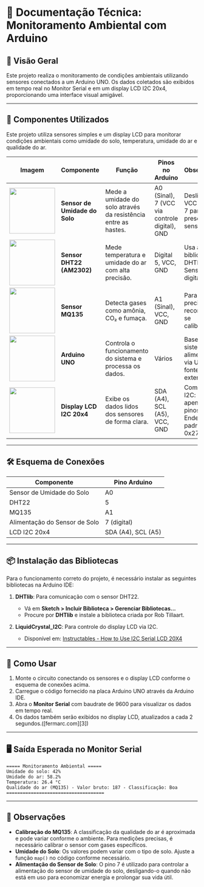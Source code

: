 # 📘 Documentação Técnica: Monitoramento Ambiental com Arduino

## 🌿 Visão Geral

Este projeto realiza o monitoramento de condições ambientais utilizando sensores conectados a um Arduino UNO. Os dados coletados são exibidos em tempo real no Monitor Serial e em um display LCD I2C 20x4, proporcionando uma interface visual amigável.

---

## 🔌 Componentes Utilizados

Este projeto utiliza sensores simples e um display LCD para monitorar condições ambientais como umidade do solo, temperatura, umidade do ar e qualidade do ar.

| Imagem                                                                                                   | Componente                    | Função                                                         | Pinos no Arduino                              | Observações                                                 |
| -------------------------------------------------------------------------------------------------------- | ----------------------------- | -------------------------------------------------------------- | --------------------------------------------- | ----------------------------------------------------------- |
| <img src="https://github.com/user-attachments/assets/a0a8b7a8-1795-45eb-ad19-486ca0c444ae" width="120"/> | **Sensor de Umidade do Solo** | Mede a umidade do solo através da resistência entre as hastes. | A0 (Sinal), 7 (VCC via controle digital), GND | Desligar o VCC via pino 7 para preservar o sensor.          |
| <img src="https://github.com/user-attachments/assets/79055b04-e2ba-49e0-a960-eff3f5c36c9f" width="120"/> | **Sensor DHT22 (AM2302)**     | Mede temperatura e umidade do ar com alta precisão.            | Digital 5, VCC, GND                           | Usa a biblioteca DHTlib. Sensor digital.                    |
| <img src="https://github.com/user-attachments/assets/55136a28-0f18-437d-8f2e-2347a0fea058" width="120"/> | **Sensor MQ135**              | Detecta gases como amônia, CO₂ e fumaça.                       | A1 (Sinal), VCC, GND                          | Para leituras precisas, recomenda-se calibração.            |
| <img src="https://github.com/user-attachments/assets/2774e623-511c-40a3-bb8a-3956ad71b69a" width="120"/> | **Arduino UNO**               | Controla o funcionamento do sistema e processa os dados.       | Vários                                        | Base do sistema, alimentado via USB ou fonte externa.       |
| <img src="https://github.com/user-attachments/assets/0254cd31-f44e-499a-90d9-77d4a0412482" width="120"/> | **Display LCD I2C 20x4**      | Exibe os dados lidos dos sensores de forma clara.              | SDA (A4), SCL (A5), VCC, GND                  | Comunicação I2C: usa apenas 2 pinos. Endereço padrão: 0x27. |

---

## 🛠️ Esquema de Conexões

| Componente                    | Pino Arduino       |
| ----------------------------- | ------------------ |
| Sensor de Umidade do Solo     | A0                 |
| DHT22                         | 5                  |
| MQ135                         | A1                 |
| Alimentação do Sensor de Solo | 7 (digital)        |
| LCD I2C 20x4                  | SDA (A4), SCL (A5) |

---

## 📦 Instalação das Bibliotecas

Para o funcionamento correto do projeto, é necessário instalar as seguintes bibliotecas na Arduino IDE:

1. **DHTlib**: Para comunicação com o sensor DHT22.

   * Vá em **Sketch > Incluir Biblioteca > Gerenciar Bibliotecas...**
   * Procure por **DHTlib** e instale a biblioteca criada por Rob Tillaart.

2. **LiquidCrystal\_I2C**: Para controle do display LCD via I2C.

   * Disponível em: [Instructables - How to Use I2C Serial LCD 20X4](https://www.instructables.com/How-to-Use-I2C-Serial-LCD-20X4-Yellow-Backlight/)

---

## 🚀 Como Usar

1. Monte o circuito conectando os sensores e o display LCD conforme o esquema de conexões acima.
2. Carregue o código fornecido na placa Arduino UNO através da Arduino IDE.
3. Abra o **Monitor Serial** com baudrate de 9600 para visualizar os dados em tempo real.
4. Os dados também serão exibidos no display LCD, atualizados a cada 2 segundos.([fermarc.com][3])

---

## 🖥️ Saída Esperada no Monitor Serial

```
===== Monitoramento Ambiental =====
Umidade do solo: 42%
Umidade do ar: 58.2%
Temperatura: 26.4 °C
Qualidade do ar (MQ135) - Valor bruto: 187 - Classificação: Boa
====================================
```

---

## 📌 Observações

* **Calibração do MQ135**: A classificação da qualidade do ar é aproximada e pode variar conforme o ambiente. Para medições precisas, é necessário calibrar o sensor com gases específicos.
* **Umidade do Solo**: Os valores podem variar com o tipo de solo. Ajuste a função `map()` no código conforme necessário.
* **Alimentação do Sensor de Solo**: O pino 7 é utilizado para controlar a alimentação do sensor de umidade do solo, desligando-o quando não está em uso para economizar energia e prolongar sua vida útil.

